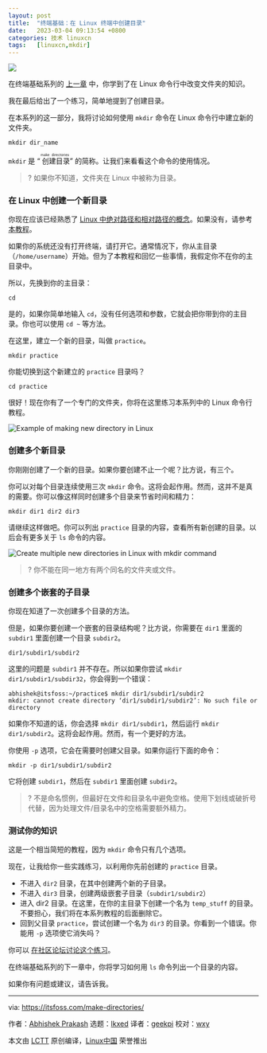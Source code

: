 ```yaml
---
layout: post
title:	"终端基础：在 Linux 终端中创建目录"
date:	2023-03-04 09:13:54 +0800 
categories:	技术 linuxcn 
tags:	[linuxcn,mkdir]
---
```



![](/Asserts/Images//attachment/album/202303/04/091337bqrrn0nqq0njzbxg.jpg)


在终端基础系列的 [上一章](https://itsfoss.com/change-directories/) 中，你学到了在 Linux 命令行中改变文件夹的知识。


我在最后给出了一个练习，简单地提到了创建目录。


在本系列的这一部分，我将讨论如何使用 `mkdir` 命令在 Linux 命令行中建立新的文件夹。



```
mkdir dir_name

```

`mkdir` 是 “<ruby> 创建目录 <rt>  make directories </rt></ruby>” 的简称。让我们来看看这个命令的使用情况。



> 
> ? 如果你不知道，文件夹在 Linux 中被称为目录。
> 
> 
> 


### 在 Linux 中创建一个新目录


你现在应该已经熟悉了 [Linux 中绝对路径和相对路径的概念](https://linuxhandbook.com/absolute-vs-relative-path/)。如果没有，请参考 [本教程](https://linuxhandbook.com/absolute-vs-relative-path/)。


如果你的系统还没有打开终端，请打开它。通常情况下，你从主目录（`/home/username`）开始。但为了本教程和回忆一些事情，我假定你不在你的主目录中。


所以，先换到你的主目录：



```
cd

```

是的，如果你简单地输入 `cd`，没有任何选项和参数，它就会把你带到你的主目录。你也可以使用 `cd ~` 等方法。


在这里，建立一个新的目录，叫做 `practice`。



```
mkdir practice

```

你能切换到这个新建立的 `practice` 目录吗？



```
cd practice

```

很好！现在你有了一个专门的文件夹，你将在这里练习本系列中的 Linux 命令行教程。


![Example of making new directory in Linux](/Asserts/Images//attachment/album/202303/04/091354s74bas23w1wr4i0i.svg)


### 创建多个新目录


你刚刚创建了一个新的目录。如果你要创建不止一个呢？比方说，有三个。


你可以对每个目录连续使用三次 `mkdir` 命令。这将会起作用。然而，这并不是真的需要。你可以像这样同时创建多个目录来节省时间和精力：



```
mkdir dir1 dir2 dir3

```

请继续这样做吧。你可以列出 `practice` 目录的内容，查看所有新创建的目录。以后会有更多关于 `ls` 命令的内容。


![Create multiple new directories in Linux with mkdir command](/Asserts/Images//attachment/album/202303/04/091354acmqf3rocssvtpzs.png)



> 
> ? 你不能在同一地方有两个同名的文件夹或文件。
> 
> 
> 


### 创建多个嵌套的子目录


你现在知道了一次创建多个目录的方法。


但是，如果你要创建一个嵌套的目录结构呢？比方说，你需要在 `dir1` 里面的 `subdir1` 里面创建一个目录 `subdir2`。



```
dir1/subdir1/subdir2

```

这里的问题是 `subdir1` 并不存在。所以如果你尝试 `mkdir dir1/subdir1/subdir32`，你会得到一个错误：



```
abhishek@itsfoss:~/practice$ mkdir dir1/subdir1/subdir2
mkdir: cannot create directory ‘dir1/subdir1/subdir2’: No such file or directory

```

如果你不知道的话，你会选择 `mkdir dir1/subdir1`，然后运行 `mkdir dir1/subdir2`。这将会起作用。然而，有一个更好的方法。


你使用 `-p` 选项，它会在需要时创建父目录。如果你运行下面的命令：



```
mkdir -p dir1/subdir1/subdir2

```

它将创建 `subdir1`，然后在 `subdir1` 里面创建 `subdir2`。



> 
> ? 不是命名惯例，但最好在文件和目录名中避免空格。使用下划线或破折号代替，因为处理文件/目录名中的空格需要额外精力。
> 
> 
> 


### 测试你的知识


这是一个相当简短的教程，因为 `mkdir` 命令只有几个选项。


现在，让我给你一些实践练习，以利用你先前创建的 `practice` 目录。


* 不进入 `dir2` 目录，在其中创建两个新的子目录。
* 不进入 `dir3` 目录，创建两级嵌套子目录（`subdir1/subdir2`）
* 进入 dir2 目录。在这里，在你的主目录下创建一个名为 `temp_stuff` 的目录。不要担心，我们将在本系列教程的后面删除它。
* 回到父目录 `practice`，尝试创建一个名为 `dir3` 的目录。你看到一个错误。你能用 `-p` 选项使它消失吗？


你可以 [在社区论坛讨论这个练习](https://itsfoss.community/t/exercise-in-making-directories-in-linux-terminal/10227)。


在终端基础系列的下一章中，你将学习如何用 `ls` 命令列出一个目录的内容。


如果你有问题或建议，请告诉我。




---


via: <https://itsfoss.com/make-directories/>


作者：[Abhishek Prakash](https://itsfoss.com/author/abhishek/) 选题：[lkxed](https://github.com/lkxed/) 译者：[geekpi](https://github.com/geekpi) 校对：[wxy](https://github.com/wxy)


本文由 [LCTT](https://github.com/LCTT/TranslateProject) 原创编译，[Linux中国](https://linux.cn/) 荣誉推出
